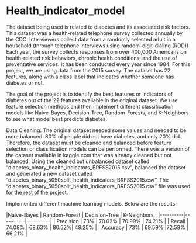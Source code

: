 # Health_indicator_model

The dataset being used is related to diabetes and its associated risk factors. This dataset was a health-related telephone survey collected annually by the CDC. Interviewers collect data from a randomly selected adult in a household (through telephone interviews using random-digit-dialing (RDD)) Each year, the survey collects responses from over 400,000 Americans on health-related risk behaviors, chronic health conditions, and the use of preventative services. It has been conducted every year since 1984. For this project, we are using data from the 2015 survey. The dataset has 22 features, along with a class label that indicates whether someone has diabetes or not.

The goal of the project is to identify the best features or indicators of diabetes out of the 22 features available in the original dataset. We use feature selection methods and then implement different classification models like Naive-Bayes, Decision-Tree, Random-Forests, and K-Neighbors to see what model best predicts diabetes.

Data Cleaning: The original dataset needed some values and needed to be more balanced. 80% of people did not have diabetes, and only 20% did. Therefore, the dataset must be cleaned and balanced before feature selection or classification models can be performed. There was a version of the dataset available in kaggle.com that was already cleaned but not balanced. Using the cleaned but unbalanced dataset called “diabetes_binary_health_indicators_BRFSS2015.csv", balanced the dataset and generated a new dataset called “diabetes_binary_5050split_health_indicators_BRFSS2015.csv”. The “diabetes_binary_5050split_health_indicators_BRFSS2015.csv” file was used for the rest of the project.

Implemented different machine learnibg models. Below are the results:


|Naive-Bayes | Random-Forest | Decision-Tree | K-Neighbors |
|----------|----------|----------|
| Precision | 73% | 70.02% | 70.99% | 74.21% |
| Recall | 74.08% | 68.63% | 80.52%| 49.25% |
| Accuracy | 73% | 69.59% |72.59% | 66.21% |





